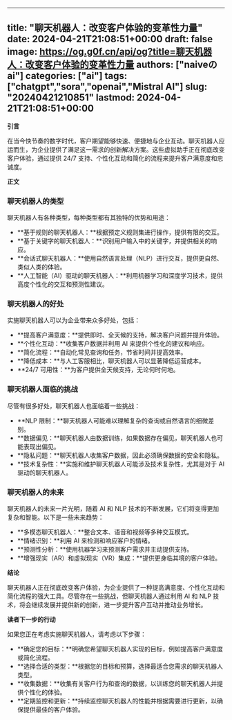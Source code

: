 
---
title: "聊天机器人：改变客户体验的变革性力量"
date: 2024-04-21T21:08:51+00:00
draft: false
image: https://og.g0f.cn/api/og?title=聊天机器人：改变客户体验的变革性力量
authors: ["naiveのai"]
categories: ["ai"]
tags: ["chatgpt","sora","openai","Mistral AI"]
slug: "20240421210851"
lastmod: 2024-04-21T21:08:51+00:00
---
**引言**

在当今快节奏的数字时代，客户期望能够快速、便捷地与企业互动。聊天机器人应运而生，为企业提供了满足这一需求的创新解决方案。这些虚拟助手正在彻底改变客户体验，通过提供 24/7 支持、个性化互动和简化的流程来提升客户满意度和忠诚度。

**正文**

### 聊天机器人的类型

聊天机器人有各种类型，每种类型都有其独特的优势和用途：

- **基于规则的聊天机器人：**根据预定义规则集进行操作，提供有限的交互。
- **基于关键字的聊天机器人：**识别用户输入中的关键字，并提供相关的响应。
- **会话式聊天机器人：**使用自然语言处理（NLP）进行交互，提供更自然、类似人类的体验。
- **人工智能（AI）驱动的聊天机器人：**利用机器学习和深度学习技术，提供高度个性化的交互和预测性建议。

### 聊天机器人的好处

实施聊天机器人可以为企业带来众多好处，包括：

- **提高客户满意度：**提供即时、全天候的支持，解决客户问题并提升体验。
- **个性化互动：**收集客户数据并利用 AI 来提供个性化的建议和响应。
- **简化流程：**自动化常见查询和任务，节省时间并提高效率。
- **降低成本：**与人工客服相比，聊天机器人可以显著降低运营成本。
- **24/7 可用性：**为客户提供全天候支持，无论何时何地。

### 聊天机器人面临的挑战

尽管有很多好处，聊天机器人也面临着一些挑战：

- **NLP 限制：**聊天机器人可能难以理解复杂的查询或自然语言的细微差别。
- **数据偏见：**聊天机器人由数据训练，如果数据存在偏见，聊天机器人也可能表现出偏见。
- **隐私问题：**聊天机器人收集客户数据，因此必须确保数据的安全和隐私。
- **技术复杂性：**实施和维护聊天机器人可能涉及技术复杂性，尤其是对于 AI 驱动的聊天机器人。

### 聊天机器人的未来

聊天机器人的未来一片光明，随着 AI 和 NLP 技术的不断发展，它们将变得更加复杂和智能。以下是一些未来趋势：

- **多模态聊天机器人：**整合文本、语音和视频等多种交互模式。
- **情绪识别：**利用 AI 来检测和响应客户的情绪。
- **预测性分析：**使用机器学习来预测客户需求并主动提供支持。
- **增强现实（AR）和虚拟现实（VR）集成：**提供更身临其境的客户体验。

**结论**

聊天机器人正在彻底改变客户体验，为企业提供了一种提高满意度、个性化互动和简化流程的强大工具。尽管存在一些挑战，但聊天机器人通过利用 AI 和 NLP 技术，将会继续发展并提供新的创新，进一步提升客户互动并推动业务增长。

**读者下一步的行动**

如果您正在考虑实施聊天机器人，请考虑以下步骤：

- **确定您的目标：**明确您希望聊天机器人实现的目标，例如提高客户满意度或简化流程。
- **选择合适的类型：**根据您的目标和预算，选择最适合您需求的聊天机器人类型。
- **收集数据：**收集有关客户行为和查询的数据，以训练您的聊天机器人并提供个性化的体验。
- **定期监控和更新：**持续监控聊天机器人的性能并根据需要进行更新，以确保提供最佳的客户体验。